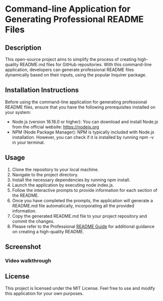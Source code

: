 # Command-line Application for Generating Professional README Files

## Description

This open-source project aims to simplify the process of creating high-quality README.md files for GitHub repositories. With this command-line application, developers can generate professional README files dynamically based on their inputs, using the popular Inquirer package.

## Installation Instructions
Before using the command-line application for generating professional README files, ensure that you have the following prerequisites installed on your system:
- Node.js (version 16.18.0 or higher): You can download and install Node.js from the official website: https://nodejs.org
- NPM (Node Package Manager): NPM is typically included with Node.js installation. However, you can check if it is installed by running npm -v in your terminal.


## Usage
1. Clone the repository to your local machine.
2. Navigate to the project directory.
3. Install the necessary dependencies by running npm install.
4. Launch the application by executing node index.js.
5. Follow the interactive prompts to provide information for each section of the README.
6. Once you have completed the prompts, the application will generate a README.md file automatically, incorporating all the provided information.
7. Copy the generated README.md file to your project repository and commit the changes.
8. Please refer to the Professional [README Guide](https://coding-boot-camp.github.io/full-stack/github/professional-readme-guide) for additional guidance on creating a high-quality README.

## Screenshot

### Video walkthrough

## License
This project is licensed under the MIT License. Feel free to use and modify this application for your own purposes.
